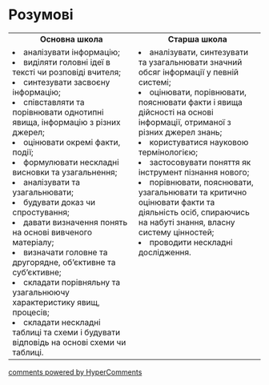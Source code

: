 <div id="hypercomments_widget" class="js-hypercomments-widget invisible"></div>

Розумові
=============================================

<table>
  <tr>
    <td align="center" width="50%"><b>Основна школа</b></td>  
    <td align="center" width="50%"><b>Старша школа</b></td>  
  </tr>
  <tr>
<td width="50%"  style="vertical-align:top !important;">
<li>аналізувати інформацію;</li>
<li>виділяти головні ідеї в тексті чи розповіді вчителя;</li>
<li>синтезувати засвоєну інформацію;</li>
<li>співставляти та порівнювати однотипні явища, інформацію з різних джерел;</li>
<li>оцінювати окремі факти, події;</li>
<li>формулювати нескладні висновки та узагальнення;</li>
<li>аналізувати та узагальнювати;</li>
<li>будувати доказ чи спростування;</li>
<li>давати визначення понять на основі вивченого матеріалу;</li>
<li>визначати головне та другорядне, об’єктивне та суб’єктивне;</li>
<li>складати порівняльну та узагальнюючу характеристику явищ, процесів;</li>
<li>складати нескладні таблиці та схеми і будувати відповідь на основі схеми чи таблиці.</li>
</td>
<td width="50%" style="vertical-align:top !important;">
<li>аналізувати, синтезувати та узагальнювати значний обсяг інформації у певній системі;</li>
<li>оцінювати, порівнювати, пояснювати факти і явища дійсності на основі інформації, отриманої з різних джерел знань;</li>
<li>користуватися науковою термінологією;</li>
<li>застосовувати поняття як інструмент пізнання нового;</li>
<li>порівнювати, пояснювати, узагальнювати та критично оцінювати факти та діяльність осіб, спираючись на набуті знання, власну систему цінностей;</li>
<li>проводити нескладні дослідження.</li>
</td>
  </tr>
</table>

<div class="js-hypercomments-container">
<a href="http://hypercomments.com" class="hc-link" title="comments widget">comments powered by HyperComments</a>
</div>